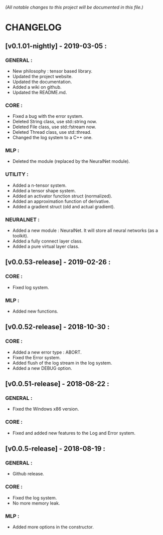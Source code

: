 *(All notable changes to this project will be documented in this file.)*


# **CHANGELOG**


## [v0.1.01-nightly] - 2019-03-05 :

### GENERAL :
 - New philosophy : tensor based library.
 - Updated the project website.
 - Updated the documentation.
 - Added a wiki on github.
 - Updated the README.md.

### CORE :
 - Fixed a bug with the error system.
 - Deleted String class, use std::string now.
 - Deleted File class, use std::fstream now.
 - Deleted Thread class, use std::thread.
 - Changed the log system to a C++ one.

### MLP : 
 - Deleted the module (replaced by the NeuralNet module).
 
### UTILITY :
 - Added a n-tensor system.
 - Added a tensor shape system.
 - Added an activator function struct (normalized).
 - Added an approximation function of derivative.
 - Added a gradient struct (old and actual gradient).
 
### NEURALNET :
 - Added a new module : NeuralNet. It will store all neural networks (as a toolkit).
 - Added a fully connect layer class.
 - Added a pure virtual layer class.
 

## [v0.0.53-release] - 2019-02-26 :

### CORE :
 - Fixed log system.

### MLP :
 - Added new functions.


## [v0.0.52-release] - 2018-10-30 :

### CORE :
 - Added a new error type : ABORT.
 - Fixed the Error system.
 - Added flush of the log stream in the log system.
 - Added a new DEBUG option.


## [v0.0.51-release] - 2018-08-22 :

### GENERAL :
 - Fixed the Windows x86 version.

### CORE :
 - Fixed and added new features to the Log and Error system.



## [v0.0.5-release] - 2018-08-19 :

### GENERAL :
 - Github release.

### CORE :
 - Fixed the log system.
 - No more memory leak.
 
### MLP :
 - Added more options in the constructor.
